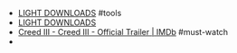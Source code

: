 - [LIGHT DOWNLOADS](https://lightdlmovies.blogspot.com/) #tools
- [LIGHT DOWNLOADS](https://www.lightdload.xyz/)
- [Creed III - Creed III - Official Trailer | IMDb](https://www.imdb.com/video/vi3617637657/?ref_=ttvi_vi_imdb_2) #must-watch
-